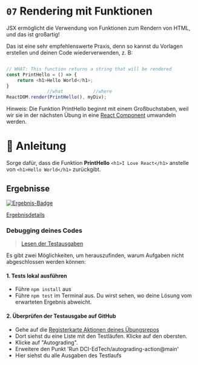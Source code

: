 # `07` Rendering mit Funktionen

JSX ermöglicht die Verwendung von Funktionen zum Rendern von HTML, und das ist großartig!

Das ist eine sehr empfehlenswerte Praxis, denn so kannst du Vorlagen erstellen und deinen Code wiederverwenden, z. B:

```js

// WHAT: This function returns a string that will be rendered
const PrintHello = () => {
    return <h1>Hello World</h1>;
}
               //what           //where
ReactDOM.render(PrintHello(), myDiv);
```

Hinweis: Die Funktion PrintHello beginnt mit einem Großbuchstaben, weil wir sie in der nächsten Übung in eine [React Component](https://reactjs.org/docs/react-component.html) umwandeln werden.

# :speech_balloon: Anleitung

Sorge dafür, dass die Funktion __PrintHello__ `<h1>I Love React</h1>` anstelle von `<h1>Hello World</h1>` zurückgibt.

[//]: # (autograding info start)
## Ergebnisse
  [![Ergebnis-Badge](../../blob/badges/.github/badges/autograding/badge.svg)](https://github.com/DigitalCareerInstitute/SPA-component-render-with-functions/actions)
  
  [Ergebnisdetails](https://github.com/DigitalCareerInstitute/SPA-component-render-with-functions/actions)
  
  ### Debugging deines Codes
  > [Lesen der Testausgaben](https://github.com/DCI-EdTech/autograding-setup/wiki/Reading-test-outputs)
  
  Es gibt zwei Möglichkeiten, um herauszufinden, warum Aufgaben nicht abgeschlossen werden können:
  #### 1. Tests lokal ausführen
  - Führe `npm install` aus
  - Führe `npm test` im Terminal aus. Du wirst sehen, wo deine Lösung vom erwarteten Ergebnis abweicht.
  
  #### 2. Überprüfen der Testausgabe auf GitHub
  - Gehe auf die [Registerkarte Aktionen deines Übungsrepos](https://github.com/DigitalCareerInstitute/SPA-component-render-with-functions/actions)
  - Dort siehst du eine Liste mit den Testläufen. Klicke auf den obersten.
  - Klicke auf "Autograding".
  - Erweitere den Punkt 'Run DCI-EdTech/autograding-action@main'
  - Hier siehst du alle Ausgaben des Testlaufs

[//]: # (autograding info end)
